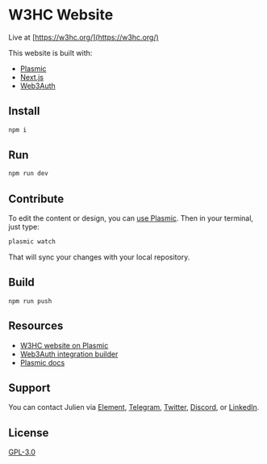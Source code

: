 # W3HC Website

Live at [https://w3hc.org/](https://w3hc.org/)

This website is built with: 

- [Plasmic](https://www.plasmic.app/)
- [Next.js](https://nextjs.org/)
- [Web3Auth](https://web3auth.io/)

## Install

```js
npm i
```

## Run

```js
npm run dev
```

## Contribute

To edit the content or design, you can [use Plasmic](https://studio.plasmic.app/projects/rURT7PSYpAQNuaCGHJDPZg). Then in your terminal, just type: 

```js
plasmic watch
```

That will sync your changes with your local repository.

## Build

```
npm run push
```

## Resources

- [W3HC website on Plasmic](https://studio.plasmic.app/projects/rURT7PSYpAQNuaCGHJDPZg)
- [Web3Auth integration builder](https://web3auth.io/docs/integration-builder?lang=NEXT&chain=ETH&evmFramework=ETHERS&customAuth=NONE&mfa=NONE&whitelabel=NO&useModal=YES&web3AuthNetwork=TESTNET&rnMode=EXPO&stepIndex=0)
- [Plasmic docs](https://docs.plasmic.app/learn/)

## Support

You can contact Julien via [Element](https://matrix.to/#/@julienbrg:matrix.org), [Telegram](https://t.me/julienbrg), [Twitter](https://twitter.com/julienbrg), [Discord](https://discord.gg/uSxzJp3J76), or [LinkedIn](https://www.linkedin.com/in/julienberanger/).

## License

[GPL-3.0](https://github.com/w3hc/w3hc-web/blob/main/LICENSE)